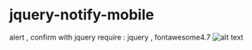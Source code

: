 # jquery-notify-mobile
alert , confirm with jquery
require : jquery , fontawesome4.7
![alt text](https://raw.githubusercontent.com/k3179/jquery-notify-mobile/blob/master/images/demo-1.jpg)
